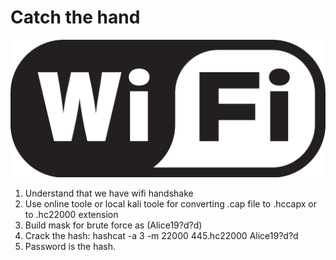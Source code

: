 
<h1>Catch the hand</h1>

![This is an image](https://github.com/infosecby/InfoSecBY-CTF/blob/main/CTF%202021/Tasks/Crypto/Catch%20the%20hand/Catchthehand.png)

1) Understand that we have wifi handshake
2) Use online toole or local kali toole for converting .cap file to .hccapx or to .hc22000 extension
3) Build mask for brute force as (Alice19?d?d)
4) Сrack the hash: hashcat -a 3 -m 22000 445.hc22000 Alice19?d?d
5) Password is the hash.

